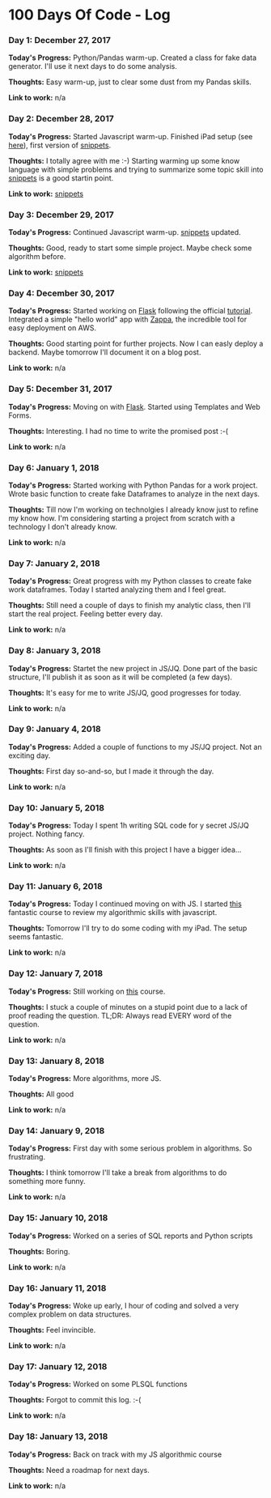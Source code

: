 # 100 Days Of Code - Log

### Day 1:  December 27, 2017 

**Today's Progress:** Python/Pandas warm-up. Created a class for fake data generator. I'll use it next days to do some analysis.

**Thoughts:** Easy warm-up, just to clear some dust from my Pandas skills.

**Link to work:** n/a 

### Day 2:  December 28, 2017 

**Today's Progress:** Started Javascript warm-up. Finished iPad setup (see [here](links.md)), first version of [snippets](snippets.md).

**Thoughts:** I totally agree with me :-) Starting warming up some know language with simple problems and trying to summarize some topic skill into [snippets](snippets.md) is a good startin point.

**Link to work:** [snippets](snippets.md)

### Day 3:  December 29, 2017 

**Today's Progress:** Continued Javascript warm-up. [snippets](snippets.md) updated.

**Thoughts:** Good, ready to start some simple project. Maybe check some algorithm before.

**Link to work:** [snippets](snippets.md)

### Day 4:  December 30, 2017 

**Today's Progress:** Started working on [Flask](http://flask.pocoo.org/) following the official [tutorial](http://flask.pocoo.org/docs/0.12/tutorial/). Integrated a simple "hello world" app with [Zappa](https://github.com/Miserlou/Zappa), the incredible tool for easy deployment on AWS.

**Thoughts:** Good starting point for further projects. Now I can easly deploy a backend. Maybe tomorrow I'll document it on a blog post.

**Link to work:** n/a

### Day 5:  December 31, 2017 

**Today's Progress:** Moving on with [Flask](http://flask.pocoo.org/). Started using Templates and Web Forms.

**Thoughts:** Interesting. I had no time to write the promised post :-(

**Link to work:** n/a

### Day 6:  January 1, 2018 

**Today's Progress:** Started working with Python Pandas for a work project. Wrote basic function to create fake Dataframes to analyze in the next days.

**Thoughts:** Till now I'm working on technolgies I already know just to refine my know how. I'm considering starting a project from scratch with a technology I don't already know.

**Link to work:** n/a

### Day 7:  January 2, 2018 

**Today's Progress:** Great progress with my Python classes to create fake work dataframes. Today I started analyzing them and I feel great.

**Thoughts:** Still need a couple of days to finish my analytic class, then I'll start the real project. Feeling better every day.

**Link to work:** n/a

### Day 8:  January 3, 2018 

**Today's Progress:** Startet the new project in JS/JQ. Done part of the basic structure, I'll publish it as soon as it will be completed (a few days).

**Thoughts:** It's easy for me to write JS/JQ, good progresses for today.

**Link to work:** n/a

### Day 9:  January 4, 2018 

**Today's Progress:** Added a couple of functions to my JS/JQ project. Not an exciting day.

**Thoughts:** First day so-and-so, but I made it through the day.

**Link to work:** n/a

### Day 10:  January 5, 2018 

**Today's Progress:** Today I spent 1h writing SQL code for y secret JS/JQ project. Nothing fancy.

**Thoughts:** As soon as I'll finish with this project I have a bigger idea...

**Link to work:** n/a

### Day 11:  January 6, 2018 

**Today's Progress:** Today I continued moving on with JS. I started [this](https://www.udemy.com/coding-interview-bootcamp-algorithms-and-data-structure/learn/v4/overview) fantastic course to review my algorithmic skills with javascript.

**Thoughts:** Tomorrow I'll try to do some coding with my iPad. The setup seems fantastic.

**Link to work:** n/a

### Day 12:  January 7, 2018 

**Today's Progress:** Still working on [this](https://www.udemy.com/coding-interview-bootcamp-algorithms-and-data-structure/learn/v4/overview) course. 

**Thoughts:** I stuck a couple of minutes on a stupid point due to a lack of proof reading the question. TL;DR: Always read EVERY word of the question.

**Link to work:** n/a

### Day 13:  January 8, 2018 

**Today's Progress:** More algorithms, more JS.

**Thoughts:** All good

**Link to work:** n/a

### Day 14:  January 9, 2018 

**Today's Progress:** First day with some serious problem in algorithms. So frustrating.

**Thoughts:** I think tomorrow I'll take a break from algorithms to do something more funny.

**Link to work:** n/a

### Day 15:  January 10, 2018 

**Today's Progress:** Worked on a series of SQL reports and Python scripts

**Thoughts:** Boring.

**Link to work:** n/a

### Day 16:  January 11, 2018 

**Today's Progress:** Woke up early, I hour of coding and solved a very complex problem on data structures. 

**Thoughts:** Feel invincible.

**Link to work:** n/a

### Day 17:  January 12, 2018 

**Today's Progress:** Worked on some PLSQL functions

**Thoughts:** Forgot to commit this log. :-(

**Link to work:** n/a

### Day 18:  January 13, 2018 

**Today's Progress:** Back on track with my JS algorithmic course

**Thoughts:** Need a roadmap for next days.

**Link to work:** n/a
